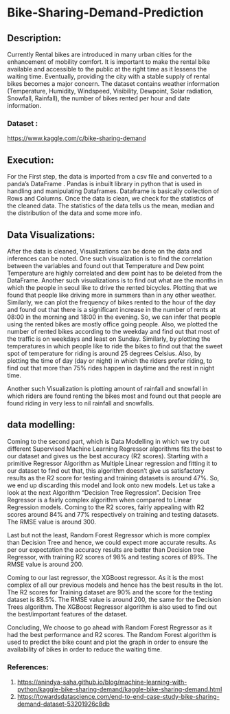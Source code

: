 # Bike-Sharing-Demand-Prediction

## Description: 

Currently Rental bikes are introduced in many urban cities for the enhancement of mobility comfort. It is important to make the rental bike available and accessible to the public at the right time as it lessens the waiting time. Eventually, providing the city with a stable supply of rental bikes becomes a major concern.
The dataset contains weather information (Temperature, Humidity, Windspeed, Visibility, Dewpoint, Solar radiation, Snowfall, Rainfall), the number of bikes rented per hour and date information.

### Dataset : 
https://www.kaggle.com/c/bike-sharing-demand

## Execution: 

For the First step, the data is imported from a csv file and converted to a  panda’s DataFrame . Pandas is inbuilt library in python that is used in handling and manipulating Dataframes. Dataframe is basically collection of Rows and Columns. 
Once the data is clean, we check for the statistics of the cleaned data. The statistics of the data tells us the mean, median and the distribution of the data and some more info. 

## Data Visualizations:

After the data is cleaned, Visualizations can be done on the data and inferences can be noted. 
One such visualization is to find the correlation between the variables and found out that Temperature and Dew point Temperature are highly correlated and dew point has to be deleted from the DataFrame.
Another such visualizations is to find out what are the months in which the people in seoul like to drive the rented bicycles. Plotting that we found that people like driving more in summers than in any other weather.
Similarly, we can plot the frequency of bikes rented to the hour of the day and found out that there is a significant increase in the number of rents at 08:00 in the morning and 18:00 in the evening. So, we can infer that people using the rented bikes are mostly office going people. 
Also, we plotted the number of rented bikes according to the weekday and find out that most of the traffic is on weekdays and least on Sunday.
Similarly, by plotting the temperatures in which people like to ride the bikes to find out that the sweet spot of temperature for riding is around 25 degrees Celsius.
Also, by plotting the time of day (day or night) in which the riders prefer riding, to find out that more than 75% rides happen in daytime and the rest in night time.

Another such Visualization is plotting amount of rainfall and snowfall in which riders are found renting the bikes most and found out that people are found riding in very less to nil rainfall and snowfalls.

## data modelling: 

Coming to the second part, which is Data Modelling in which we try out different Supervised Machine Learning Regressor algorithms fits the best to our dataset and gives us the best accuracy (R2 scores).
Starting with a primitive Regressor Algorithm as Multiple Linear regression and fitting it to our dataset to find out that, this algorithm doesn’t give us satisfactory results as the R2 score for testing and training datasets is around 47%. So, we end up discarding this model and look onto new models.
Let us take a look at the next Algorithm “Decision Tree Regression”. Decision Tree Regressor is a fairly complex algorithm when compared to Linear Regression models. Coming to the R2 scores, fairly appealing with R2 scores around 84% and 77% respectively on training and testing datasets. The RMSE value is around 300.

Last but not the least, Random Forest Regressor which is  more complex than Decision Tree and hence, we could expect more accurate results. As per our expectation the accuracy results are better than Decision tree Regressor, with training R2 scores of 98% and testing scores of 89%. The RMSE value is around 200.

Coming to our last regressor, the XGBoost regressor. As it is the most complex of all our previous models and hence has the best results in the lot. The R2 scores for Training dataset are 90% and the score for the testing dataset is 88.5%. The RMSE value is around 200, the same for the Decision Trees algorithm. The XGBoost Regressor algorithm is also used to find out the best/important features of the dataset. 

Concluding, We choose to go ahead with Random Forest Regressor as it had the best performance and R2 scores. The Random Forest algorithm is used to predict the bike count and plot the graph in order to ensure the availability of bikes in order to reduce the waiting time.



### References: 
  1. https://anindya-saha.github.io/blog/machine-learning-with-python/kaggle-bike-sharing-demand/kaggle-bike-sharing-demand.html
  2. https://towardsdatascience.com/end-to-end-case-study-bike-sharing-demand-dataset-53201926c8db
